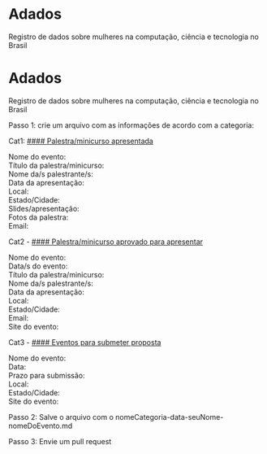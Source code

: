 # Adados
Registro de dados sobre mulheres na computação, ciência e tecnologia no Brasil 

# Adados
Registro de dados sobre mulheres na computação, ciência e tecnologia no Brasil 


Passo 1: crie um arquivo com as informações de acordo com a categoria:

Cat1: [#### Palestra/minicurso apresentada]()

Nome do evento: <br />
Título da palestra/minicurso: <br />
Nome da/s palestrante/s: <br />
Data da apresentação:  <br />
Local: <br />
Estado/Cidade: <br />
Slides/apresentação:  <br />
Fotos da palestra:  <br />
Email: <br />


Cat2 - [#### Palestra/minicurso aprovado para apresentar]()

Nome do evento:  <br />
Data/s do evento: <br />
Título da palestra/minicurso: <br />
Nome da/s palestrante/s: <br />
Data da apresentação:  <br />
Local: <br />
Estado/Cidade: <br />
Email: <br />
Site do evento:  <br />
 

Cat3 - [#### Eventos para submeter proposta]()

Nome do evento: <br />
Data:  <br />
Prazo para submissão: <br />
Local: <br />
Estado/Cidade: <br />
Site do evento: <br />

Passo 2: Salve o arquivo com o nomeCategoria-data-seuNome-nomeDoEvento.md

Passo 3: Envie um pull request 

